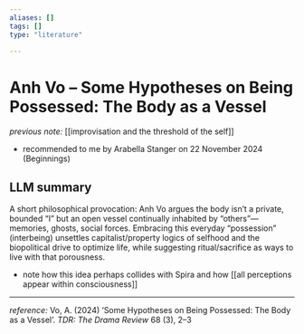 ```yaml
---
aliases: []
tags: []
type: "literature"

---
```


# Anh Vo – Some Hypotheses on Being Possessed: The Body as a Vessel

_previous note:_ [[improvisation and the threshold of the self]]

- recommended to me by Arabella Stanger on 22 November 2024 (Beginnings)

## LLM summary 

A short philosophical provocation: Anh Vo argues the body isn’t a private, bounded “I” but an open vessel continually inhabited by “others”—memories, ghosts, social forces. Embracing this everyday “possession” (interbeing) unsettles capitalist/property logics of selfhood and the biopolitical drive to optimize life, while suggesting ritual/sacrifice as ways to live with that porousness.

- note how this idea perhaps collides with Spira and how [[all perceptions appear within consciousness]]


---
_reference:_ Vo, A. (2024) ‘Some Hypotheses on Being Possessed: The Body as a Vessel’. _TDR: The Drama Review_ 68 (3), 2–3